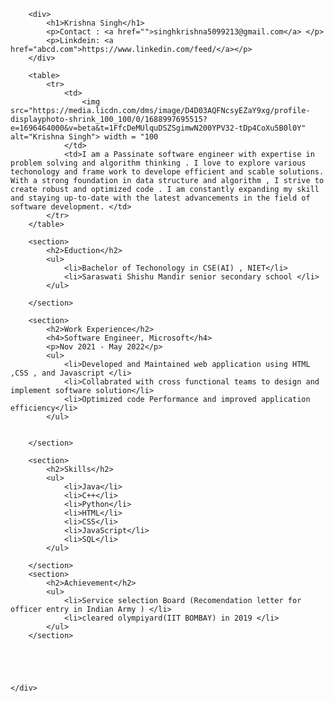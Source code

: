 
<html lang="en">
<head>
    <meta charset="UTF-8">
    <meta name="viewport" content="width=device-width, initial-scale=1.0">
    <title>Document</title>
</head>
<body>
    <div>
      

        <div>
            <h1>Krishna Singh</h1>
            <p>Contact : <a href="">singhkrishna5099213@gmail.com</a> </p>
            <p>Linkdein: <a href="abcd.com">https://www.linkedin.com/feed/</a></p>
        </div>

        <table>
            <tr>
                <td>
                    <img src="https://media.licdn.com/dms/image/D4D03AQFNcsyEZaY9xg/profile-displayphoto-shrink_100_100/0/1688997695515?e=1696464000&v=beta&t=1FfcDeMUlquDSZSgimwN200YPV32-tDp4CoXu5B0l0Y" alt="Krishna Singh"> width = "100
                </td>
                <td>I am a Passinate software engineer with expertise in problem solving and algorithm thinking . I love to explore various techonology and frame work to develope efficient and scable solutions. With a strong foundation in data structure and algorithm , I strive to create robust and optimized code . I am constantly expanding my skill and staying up-to-date with the latest advancements in the field of software development. </td>
            </tr>
        </table>

        <section>
            <h2>Eduction</h2>
            <ul>
                <li>Bachelor of Techonology in CSE(AI) , NIET</li>
                <li>Saraswati Shishu Mandir senior secondary school </li>
            </ul>

        </section>

        <section>
            <h2>Work Experience</h2>
            <h4>Software Engineer, Microsoft</h4>
            <p>Nov 2021 - May 2022</p>
            <ul>
                <li>Developed and Maintained web application using HTML ,CSS , and Javascript </li>
                <li>Collabrated with cross functional teams to design and implement software solution</li>
                <li>Optimized code Performance and improved application efficiency</li>
            </ul>

            
        </section>

        <section>
            <h2>Skills</h2>
            <ul>
                <li>Java</li>
                <li>C++</li>
                <li>Python</li>
                <li>HTML</li>
                <li>CSS</li>
                <li>JavaScript</li>
                <li>SQL</li>
            </ul>
            
        </section>
        <section>
            <h2>Achievement</h2>
            <ul>
                <li>Service selection Board (Recomendation letter for officer entry in Indian Army ) </li>
                <li>cleared olympiyard(IIT BOMBAY) in 2019 </li>
            </ul>
        </section>





    </div>
</body>
</html>
